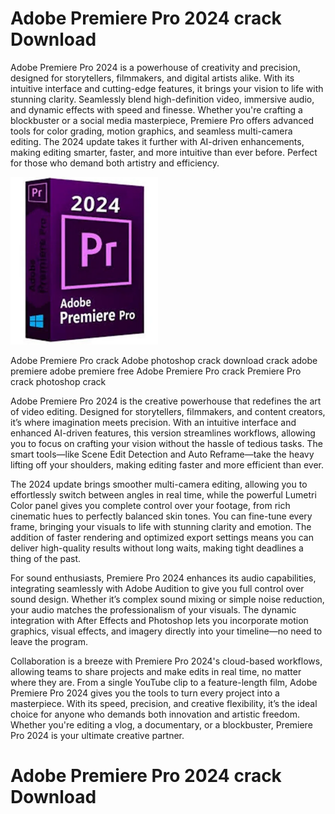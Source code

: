 # Adobe Premiere Pro 2024 crack Download

Adobe Premiere Pro 2024 is a powerhouse of creativity and precision, designed for storytellers, filmmakers, and digital artists alike. With its intuitive interface and cutting-edge features, it brings your vision to life with stunning clarity. Seamlessly blend high-definition video, immersive audio, and dynamic effects with speed and finesse. Whether you're crafting a blockbuster or a social media masterpiece, Premiere Pro offers advanced tools for color grading, motion graphics, and seamless multi-camera editing. The 2024 update takes it further with AI-driven enhancements, making editing smarter, faster, and more intuitive than ever before. Perfect for those who demand both artistry and efficiency.

![Adobe Premiere Pro 2024 crack Download](https://github.com/Minko216/Adobe-Premiere-Pro-2024-FREE-crack-Download/blob/main/Screenshot_16.png)

Adobe Premiere Pro crack
Adobe photoshop crack
download crack adobe premiere
adobe premiere free 
Adobe Premiere Pro  crack
Premiere Pro crack
photoshop crack


Adobe Premiere Pro 2024 is the creative powerhouse that redefines the art of video editing. Designed for storytellers, filmmakers, and content creators, it’s where imagination meets precision. With an intuitive interface and enhanced AI-driven features, this version streamlines workflows, allowing you to focus on crafting your vision without the hassle of tedious tasks. The smart tools—like Scene Edit Detection and Auto Reframe—take the heavy lifting off your shoulders, making editing faster and more efficient than ever.

The 2024 update brings smoother multi-camera editing, allowing you to effortlessly switch between angles in real time, while the powerful Lumetri Color panel gives you complete control over your footage, from rich cinematic hues to perfectly balanced skin tones. You can fine-tune every frame, bringing your visuals to life with stunning clarity and emotion. The addition of faster rendering and optimized export settings means you can deliver high-quality results without long waits, making tight deadlines a thing of the past.

For sound enthusiasts, Premiere Pro 2024 enhances its audio capabilities, integrating seamlessly with Adobe Audition to give you full control over sound design. Whether it’s complex sound mixing or simple noise reduction, your audio matches the professionalism of your visuals. The dynamic integration with After Effects and Photoshop lets you incorporate motion graphics, visual effects, and imagery directly into your timeline—no need to leave the program.

Collaboration is a breeze with Premiere Pro 2024's cloud-based workflows, allowing teams to share projects and make edits in real time, no matter where they are. From a single YouTube clip to a feature-length film, Adobe Premiere Pro 2024 gives you the tools to turn every project into a masterpiece. With its speed, precision, and creative flexibility, it’s the ideal choice for anyone who demands both innovation and artistic freedom. Whether you're editing a vlog, a documentary, or a blockbuster, Premiere Pro 2024 is your ultimate creative partner.

# Adobe Premiere Pro 2024 crack Download
